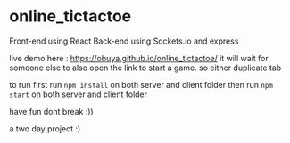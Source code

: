 # online_tictactoe

Front-end using React 
Back-end using Sockets.io and express 

live demo here : https://obuya.github.io/online_tictactoe/
it will wait for someone else to also open the link to start a game. so either duplicate tab

to run
  first run `npm install` on both server and client folder 
  then run `npm start` on both server and client folder
  
  have fun 
  dont break :))

a two day project :)
